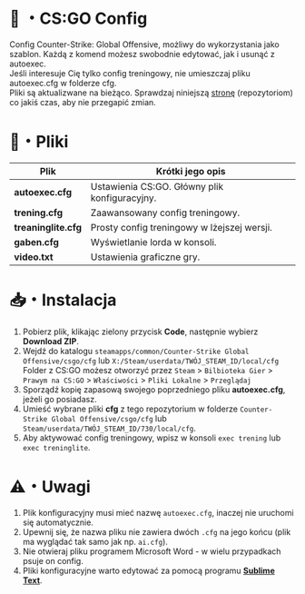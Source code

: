 # 🔫 ・CS:GO Config
Config Counter-Strike: Global Offensive, możliwy do wykorzystania jako szablon. Każdą z komend możesz swobodnie edytować, jak i usunąć z autoexec.  
Jeśli interesuje Cię tylko config treningowy, nie umieszczaj pliku autoexec.cfg w folderze cfg.  
Pliki są aktualizwane na bieżąco. Sprawdzaj niniejszą [stronę](https://github.com/XIIIG/CS-GO-Config) (repozytoriom) co jakiś czas, aby nie przegapić zmian.

# 📂・Pliki
| Plik                 | Krótki jego opis                              |
|----------------------|-----------------------------------------------|
| **autoexec.cfg**     | Ustawienia CS:GO. Główny plik konfiguracyjny. |
| **trening.cfg**      | Zaawansowany config treningowy.               |
| **treaninglite.cfg** | Prosty config treningowy w lżejszej wersji.   |
| **gaben.cfg**        | Wyświetlanie lorda w konsoli.                 |
| **video.txt**        | Ustawienia graficzne gry.                     |

# 📥・Instalacja
1. Pobierz plik, klikając zielony przycisk **Code**, następnie wybierz **Download ZIP**.
2. Wejdź do katalogu `steamapps/common/Counter-Strike Global Offensive/csgo/cfg` lub `X:/Steam/userdata/TWÓJ_STEAM_ID/local/cfg`\
Folder z CS:GO możesz otworzyć przez `Steam` > `Bilbioteka Gier` > `Prawym na CS:GO` > `Właściwości` > `Pliki Lokalne` > `Przeglądaj`
3. Sporządź kopię zapasową swojego poprzedniego pliku **autoexec.cfg**, jeżeli go posiadasz.
4. Umieść wybrane pliki **cfg** z tego repozytorium w folderze `Counter-Strike Global Offensive/csgo/cfg` lub `Steam/userdata/TWÓJ_STEAM_ID/730/local/cfg`.
5. Aby aktywować config treningowy, wpisz w konsoli `exec trening` lub `exec treninglite`.

# ⚠️・Uwagi
1. Plik konfiguracyjny musi mieć nazwę `autoexec.cfg`, inaczej nie uruchomi się automatycznie.
2. Upewnij się, że nazwa pliku nie zawiera dwóch `.cfg` na jego końcu (plik ma wyglądać tak samo jak np. `ai.cfg`).
3. Nie otwieraj pliku programem Microsoft Word - w wielu przypadkach psuje on config.
2. Pliki konfiguracyjne warto edytować za pomocą programu [**Sublime Text**](https://www.sublimetext.com).
